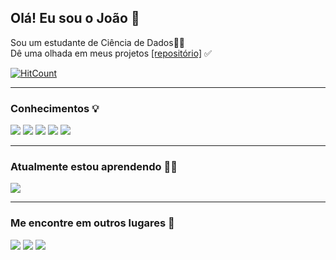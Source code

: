 ## Olá! Eu sou o João 👋

Sou um estudante de Ciência de Dados:student:
</br>Dê uma olhada em meus projetos <a href="https://github.com/joaovictor-loureiro/data-science">[repositório]</a> :white_check_mark:

[![HitCount](http://hits.dwyl.com/joaovictor-loureiro/joaovictor-loureiro.svg)](http://hits.dwyl.com/joaovictor-loureiro/joaovictor-loureiro)

<hr/>

### Conhecimentos :bulb:
<a href="#!"><img src="https://img.shields.io/badge/HTML5-E34F26?style=for-the-badge&logo=html5&logoColor=white"/></a> <a href="#!"><img src="https://img.shields.io/badge/CSS-239120?&style=for-the-badge&logo=css3&logoColor=white"/></a> <a href="#!"><img src="https://img.shields.io/badge/PHP-777BB4?style=for-the-badge&logo=php&logoColor=white"/></a> <a href="#!"><img src="https://img.shields.io/badge/Bootstrap-563D7C?style=for-the-badge&logo=bootstrap&logoColor=white"/></a> <a href="#!"><img src="https://img.shields.io/badge/MySQL-00000F?style=for-the-badge&logo=mysql&logoColor=white"/></a>
<hr/>

### Atualmente estou aprendendo :technologist:
<a href="#!"><img src="https://img.shields.io/badge/Python-3776AB?style=for-the-badge&logo=python&logoColor=white"/></a>
<hr/>

### Me encontre em outros lugares :loudspeaker:
<a href="https://www.instagram.com/joao.vtl/"><img src="https://img.shields.io/badge/Instagram-E4405F?style=for-the-badge&logo=instagram&logoColor=white"/></a> <a href="https://www.linkedin.com/in/joaovictor-loureiro/"><img src="https://img.shields.io/badge/LinkedIn-0077B5?style=for-the-badge&logo=linkedin&logoColor=white"/></a> <a href="https://github.com/joaovictor-loureiro"><img src="https://img.shields.io/badge/GitHub-100000?style=for-the-badge&logo=github&logoColor=white"/></a>

</br>
